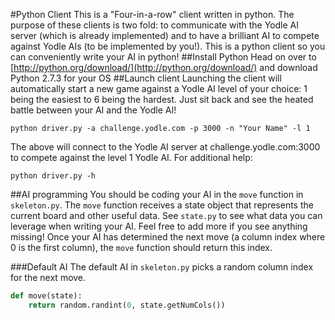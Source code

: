 #Python Client
This is a "Four-in-a-row" client written in python. The purpose of these clients is two fold: to communicate with the Yodle AI server (which is already implemented) and to have a brilliant AI to compete against Yodle AIs (to be implemented by you!). This is a python client so you can conveniently write your AI in python!
##Install Python
Head on over to [http://python.org/download/](http://python.org/download/) and download Python 2.7.3 for your OS 
##Launch client
Launching the client will automatically start a new game against a Yodle AI level of your choice: 1 being the easiest to 6 being the hardest. Just sit back and see the heated battle between your AI and the Yodle AI!

```
python driver.py -a challenge.yodle.com -p 3000 -n "Your Name" -l 1
```

The above will connect to the Yodle AI server at challenge.yodle.com:3000 to compete against the level 1 Yodle AI. For additional help:

```
python driver.py -h
```

##AI programming
You should be coding your AI in the `move` function in `skeleton.py`. The `move` function receives a state object that represents the current board and other useful data. See `state.py` to see what data you can leverage when writing your AI. Feel free to add more if you see anything missing! Once your AI has determined the next move (a column index where 0 is the first column), the `move` function should return this index.

###Default AI
The default AI in ```skeleton.py``` picks a random column index for the next move.

```python
def move(state):
    return random.randint(0, state.getNumCols())
```

